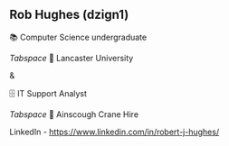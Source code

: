 ## Rob Hughes (dzign1)

📚 Computer Science undergraduate 

*Tabspace* 📍 Lancaster University

&

🗄 IT Support Analyst

*Tabspace* 📍 Ainscough Crane Hire

LinkedIn - https://www.linkedin.com/in/robert-j-hughes/
